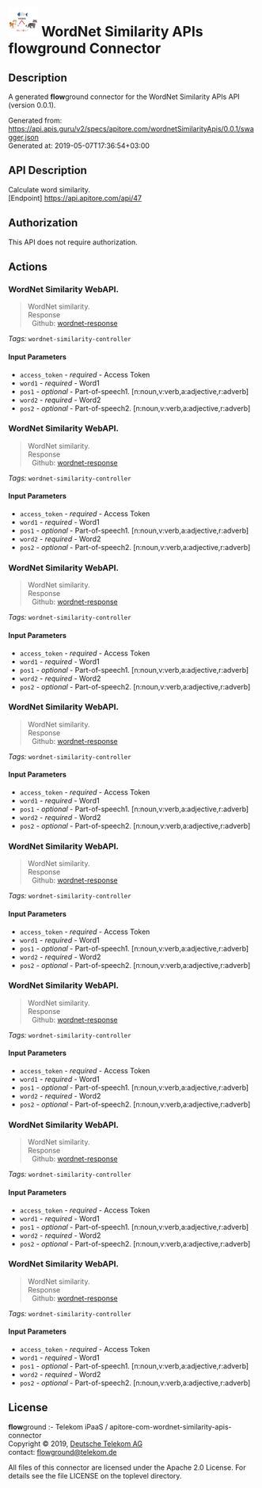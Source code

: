 # ![LOGO](logo.png) WordNet Similarity APIs **flow**ground Connector

## Description

A generated **flow**ground connector for the WordNet Similarity APIs API (version 0.0.1).

Generated from: https://api.apis.guru/v2/specs/apitore.com/wordnetSimilarityApis/0.0.1/swagger.json<br/>
Generated at: 2019-05-07T17:36:54+03:00

## API Description

Calculate word similarity.<BR />[Endpoint] https://api.apitore.com/api/47

## Authorization

This API does not require authorization.

## Actions

### WordNet Similarity WebAPI.

> WordNet similarity.<BR />Response<BR />&nbsp; Github: <a href="https://github.com/keigohtr/apitore-response-parent/tree/master/wordnet-response">wordnet-response</a><BR />

*Tags:* `wordnet-similarity-controller`

#### Input Parameters
* `access_token` - _required_ - Access Token
* `word1` - _required_ - Word1
* `pos1` - _optional_ - Part-of-speech1. [n:noun,v:verb,a:adjective,r:adverb]
* `word2` - _required_ - Word2
* `pos2` - _optional_ - Part-of-speech2. [n:noun,v:verb,a:adjective,r:adverb]

### WordNet Similarity WebAPI.

> WordNet similarity.<BR />Response<BR />&nbsp; Github: <a href="https://github.com/keigohtr/apitore-response-parent/tree/master/wordnet-response">wordnet-response</a><BR />

*Tags:* `wordnet-similarity-controller`

#### Input Parameters
* `access_token` - _required_ - Access Token
* `word1` - _required_ - Word1
* `pos1` - _optional_ - Part-of-speech1. [n:noun,v:verb,a:adjective,r:adverb]
* `word2` - _required_ - Word2
* `pos2` - _optional_ - Part-of-speech2. [n:noun,v:verb,a:adjective,r:adverb]

### WordNet Similarity WebAPI.

> WordNet similarity.<BR />Response<BR />&nbsp; Github: <a href="https://github.com/keigohtr/apitore-response-parent/tree/master/wordnet-response">wordnet-response</a><BR />

*Tags:* `wordnet-similarity-controller`

#### Input Parameters
* `access_token` - _required_ - Access Token
* `word1` - _required_ - Word1
* `pos1` - _optional_ - Part-of-speech1. [n:noun,v:verb,a:adjective,r:adverb]
* `word2` - _required_ - Word2
* `pos2` - _optional_ - Part-of-speech2. [n:noun,v:verb,a:adjective,r:adverb]

### WordNet Similarity WebAPI.

> WordNet similarity.<BR />Response<BR />&nbsp; Github: <a href="https://github.com/keigohtr/apitore-response-parent/tree/master/wordnet-response">wordnet-response</a><BR />

*Tags:* `wordnet-similarity-controller`

#### Input Parameters
* `access_token` - _required_ - Access Token
* `word1` - _required_ - Word1
* `pos1` - _optional_ - Part-of-speech1. [n:noun,v:verb,a:adjective,r:adverb]
* `word2` - _required_ - Word2
* `pos2` - _optional_ - Part-of-speech2. [n:noun,v:verb,a:adjective,r:adverb]

### WordNet Similarity WebAPI.

> WordNet similarity.<BR />Response<BR />&nbsp; Github: <a href="https://github.com/keigohtr/apitore-response-parent/tree/master/wordnet-response">wordnet-response</a><BR />

*Tags:* `wordnet-similarity-controller`

#### Input Parameters
* `access_token` - _required_ - Access Token
* `word1` - _required_ - Word1
* `pos1` - _optional_ - Part-of-speech1. [n:noun,v:verb,a:adjective,r:adverb]
* `word2` - _required_ - Word2
* `pos2` - _optional_ - Part-of-speech2. [n:noun,v:verb,a:adjective,r:adverb]

### WordNet Similarity WebAPI.

> WordNet similarity.<BR />Response<BR />&nbsp; Github: <a href="https://github.com/keigohtr/apitore-response-parent/tree/master/wordnet-response">wordnet-response</a><BR />

*Tags:* `wordnet-similarity-controller`

#### Input Parameters
* `access_token` - _required_ - Access Token
* `word1` - _required_ - Word1
* `pos1` - _optional_ - Part-of-speech1. [n:noun,v:verb,a:adjective,r:adverb]
* `word2` - _required_ - Word2
* `pos2` - _optional_ - Part-of-speech2. [n:noun,v:verb,a:adjective,r:adverb]

### WordNet Similarity WebAPI.

> WordNet similarity.<BR />Response<BR />&nbsp; Github: <a href="https://github.com/keigohtr/apitore-response-parent/tree/master/wordnet-response">wordnet-response</a><BR />

*Tags:* `wordnet-similarity-controller`

#### Input Parameters
* `access_token` - _required_ - Access Token
* `word1` - _required_ - Word1
* `pos1` - _optional_ - Part-of-speech1. [n:noun,v:verb,a:adjective,r:adverb]
* `word2` - _required_ - Word2
* `pos2` - _optional_ - Part-of-speech2. [n:noun,v:verb,a:adjective,r:adverb]

### WordNet Similarity WebAPI.

> WordNet similarity.<BR />Response<BR />&nbsp; Github: <a href="https://github.com/keigohtr/apitore-response-parent/tree/master/wordnet-response">wordnet-response</a><BR />

*Tags:* `wordnet-similarity-controller`

#### Input Parameters
* `access_token` - _required_ - Access Token
* `word1` - _required_ - Word1
* `pos1` - _optional_ - Part-of-speech1. [n:noun,v:verb,a:adjective,r:adverb]
* `word2` - _required_ - Word2
* `pos2` - _optional_ - Part-of-speech2. [n:noun,v:verb,a:adjective,r:adverb]

## License

**flow**ground :- Telekom iPaaS / apitore-com-wordnet-similarity-apis-connector<br/>
Copyright © 2019, [Deutsche Telekom AG](https://www.telekom.de)<br/>
contact: flowground@telekom.de

All files of this connector are licensed under the Apache 2.0 License. For details
see the file LICENSE on the toplevel directory.
